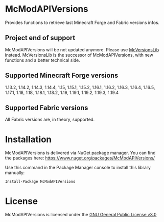 # McModAPIVersions
Provides functions to retrieve last Minecraft Forge and Fabric versions infos.

## Project end of support
McModAPIVersions will be not updated anymore.
Please use [McVersionsLib](https://github.com/JeremTech/McVersionsLib) instead. McVersionsLib is the successor of McModAPIVersions, with new functions and a better technical side.

## Supported Minecraft Forge versions
1.13.2, 1.14.2, 1.14.3, 1.14.4, 1.15, 1.15.1, 1.15.2, 1.16.1, 1.16.2, 1.16.3, 1.16.4, 1.16.5, 1.17.1, 1.18, 1.18, 1.18.1, 1.18.2, 1.19, 1.19.1, 1.19.2, 1.19.3, 1.19.4

## Supported Fabric versions
All Fabric versions are, in theory, supported.

# Installation
McModAPIVersions is delivered via NuGet package manager. You can find the packages here: https://www.nuget.org/packages/McModAPIVersions/

Use this command in the Package Manager console to install this library manually:
```
Install-Package McModAPIVersions
```

# License
McModAPIVersions is licensed under the [GNU General Public License v3.0](LICENSE)
